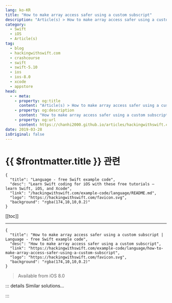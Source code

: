 ```yaml
---
lang: ko-KR
title: "How to make array access safer using a custom subscript"
description: "Article(s) > How to make array access safer using a custom subscript"
category:
  - Swift
  - iOS
  - Article(s)
tag: 
  - blog
  - hackingwithswift.com
  - crashcourse
  - swift
  - swift-5.10
  - ios
  - ios-8.0
  - xcode
  - appstore
head:
  - - meta:
    - property: og:title
      content: "Article(s) > How to make array access safer using a custom subscript"
    - property: og:description
      content: "How to make array access safer using a custom subscript"
    - property: og:url
      content: https://chanhi2000.github.io/articles/hackingwithswift.com/example-code/language/how-to-make-array-access-safer-using-a-custom-subscript.html
date: 2019-03-28
isOriginal: false
---
```


# {{ $frontmatter.title }} 관련

```component VPCard
{
  "title": "Language - free Swift example code",
  "desc": "Learn Swift coding for iOS with these free tutorials – learn Swift, iOS, and Xcode",
  "link": "/hackingwithswift.com/example-code/language/README.md",
  "logo": "https://hackingwithswift.com/favicon.svg",
  "background": "rgba(174,10,10,0.2)"
}
```

[[toc]]

---

```component VPCard
{
  "title": "How to make array access safer using a custom subscript | Language - free Swift example code",
  "desc": "How to make array access safer using a custom subscript",
  "link": "https://hackingwithswift.com/example-code/language/how-to-make-array-access-safer-using-a-custom-subscript",
  "logo": "https://hackingwithswift.com/favicon.svg",
  "background": "rgba(174,10,10,0.2)"
}
```

> Available from iOS 8.0

<!-- TODO: 작성 -->

<!-- 
Swift likes to be safe, but one problematic area can be reading from arrays and dictionaries. In the case of dictionaries, reading a missing key will return `nil` rather than the value you might have expected, but in the case of *arrays* it’s worse: your app will crash.

Dictionaries have a special subscript method that can send back a default value if you request a missing key, but arrays don’t. Fortunately, we can fix that using Swift’s extensions:

```swift
extension Array {
    public subscript(index: Int, default defaultValue: @autoclosure () -> Element) -> Element {
        guard index >= 0, index < endIndex else {
            return defaultValue()
        }

        return self[index]
    }
}
```

That uses `@autoclosure()` so your default value can be calculated however you need without incurring a performance hit in times when you use a valid array index.

With that extension in place you can now create and use arrays as usual:

```swift
var names = ["Paul"]
let paul = names[0]
```

But if you want, you can now also read any index using the new subscript and be sure to get back a safe value:

```swift
let anon1 = names[-1, default: "Anonymous"]
let anon2 = names[1, default: "Anonymous"]
let anon3 = names[556, default: "Anonymous"]
```

Alternatively, you could write a `safeIndex` subscript that returns an optional value – `nil` if the index is out of bounds, or the value in question otherwise:

```swift
extension Array {
    public subscript(safeIndex index: Int) -> Element? {
        guard index >= 0, index < endIndex else {
            return nil
        }

        return self[index]
    }
}
```

Both solutions have their uses, so try experimenting and see which works best for you.

-->

::: details Similar solutions…

<!--
/quick-start/swiftui/how-to-make-swiftui-modifiers-safer-to-use-with-warn-unqualified-access">How to make SwiftUI modifiers safer to use with @warn_unqualified_access 
/quick-start/swiftui/how-to-access-a-core-data-managed-object-context-from-a-swiftui-view">How to access a Core Data managed object context from a SwiftUI view 
/example-code/xcode/how-to-fix-the-error-view-controller-is-unreachable-because-it-has-no-entry-points-and-no-identifier-for-runtime-access">How to fix the error “View controller is unreachable because it has no entry points and no identifier for runtime access” 
/example-code/language/how-to-handle-unknown-properties-and-methods-using-dynamicmemberlookup">How to handle unknown properties and methods using @dynamicMemberLookup 
/quick-start/swiftui/swiftui-tips-and-tricks">SwiftUI tips and tricks</a>
-->

:::

